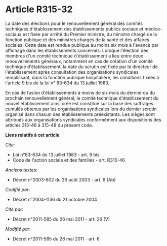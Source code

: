 # Article R315-32

La date des élections pour le renouvellement général des comités techniques d'établissement des établissements publics
sociaux et médico-sociaux est fixée par arrêté du Premier ministre, du ministre chargé de la fonction publique et des
ministres chargés de la santé et des affaires sociales. Cette date est rendue publique au moins six mois à l'avance par
affichage dans les établissements concernés. Lorsque l'élection des membres d'un comité technique d'établissement a lieu
entre deux renouvellements généraux, notamment en cas de création d'un comité technique d'établissement, la date du scrutin
est fixée par le directeur de l'établissement après consultation des organisations syndicales remplissant, dans la fonction
publique hospitalière, les conditions fixées à l'article 9 bis de la loi n° 83-634 du 13 juillet 1983. 

En cas de fusion d'établissements à moins de six mois du dernier ou du prochain renouvellement général, le comité technique
d'établissement du nouvel établissement ainsi créé est constitué sur la base des suffrages cumulés obtenus par les
organisations syndicales lors du dernier scrutin organisé dans chacun des établissements préexistants. Les sièges sont
attribués aux organisations syndicales conformément aux dispositions des articles 315-46 à 315-48 du présent code.

**Liens relatifs à cet article**

_Cite_:

  - Loi n°83-634 du 13 juillet 1983 - art. 9 bis
  - Code de l'action sociale et des familles - art. R315-46

_Anciens textes_:

  - Décret n°2003-802 du 26 août 2003 - art. 6 (Ab)

_Codifié par_:

  - Décret n°2004-1136 du 21 octobre 2004

_Cité par_:

  - Décret n°2011-585 du 26 mai 2011 - art. 26 (V)

_Modifié par_:

  - Décret n°2011-585 du 26 mai 2011 - art. 6
